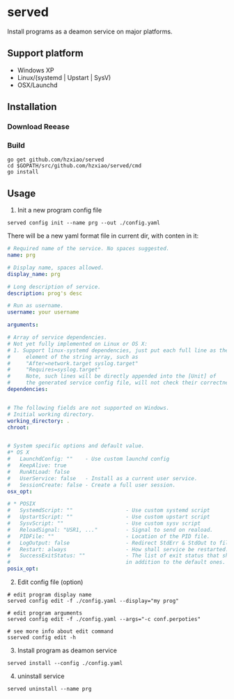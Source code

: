 # served

Install programs as a deamon service on major platforms.

## Support platform

* Windows XP
* Linux/(systemd | Upstart | SysV)
* OSX/Launchd

## Installation

### Download Reease

### Build

```shell
go get github.com/hzxiao/served
cd $GOPATH/src/github.com/hzxiao/served/cmd
go install
```



## Usage

1. Init a new program config file

```shell
served config init --name prg --out ./config.yaml
```

There will be a new yaml format file in current dir, with conten in it:

```yaml
# Required name of the service. No spaces suggested.
name: prg

# Display name, spaces allowed.
display_name: prg

# Long description of service.
description: prog's desc

# Run as username.
username: your username

arguments:

# Array of service dependencies.
# Not yet fully implemented on Linux or OS X:
# 1. Support linux-systemd dependencies, just put each full line as the
#     element of the string array, such as
#     "After=network.target syslog.target"
#     "Requires=syslog.target"
#     Note, such lines will be directly appended into the [Unit] of
#     the generated service config file, will not check their correctness.
dependencies:


# The following fields are not supported on Windows.
# Initial working directory.
working_directory: .
chroot: 


# System specific options and default value.
#* OS X
#   LaunchdConfig: ""    - Use custom launchd config
#   KeepAlive: true
#   RunAtLoad: false
#   UserService: false   - Install as a current user service.
#   SessionCreate: false - Create a full user session.
osx_opt:

# * POSIX
#   SystemdScript: ""                 - Use custom systemd script
#   UpstartScript: ""                 - Use custom upstart script
#   SysvScript: ""                    - Use custom sysv script
#   ReloadSignal: "USR1, ..."         - Signal to send on reaload.
#   PIDFile: ""                       - Location of the PID file.
#   LogOutput: false                  - Redirect StdErr & StdOut to files.
#   Restart: always                   - How shall service be restarted.
#   SuccessExitStatus: ""             - The list of exit status that shall be considered as successful,
#                                     in addition to the default ones.
posix_opt:
```

2. Edit config file (option)

```shell
# edit program display name
served config edit -f ./config.yaml --display="my prog"

# edit program arguments
served config edit -f ./config.yaml --args="-c conf.perpoties"

# see more info about edit command
sserved config edit -h
```



3. Install program as deamon service

```shell
served install --config ./config.yaml
```



4. uninstall service

```shell
served uninstall --name prg
```

